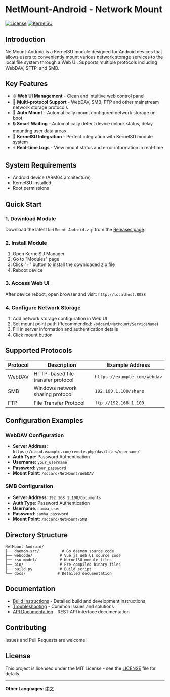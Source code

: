 # NetMount-Android - Network Mount

[![License](https://img.shields.io/badge/License-MIT-blue.svg)](LICENSE)
[![KernelSU](https://img.shields.io/badge/KernelSU-Compatible-green.svg)](https://kernelsu.org/)

## Introduction

NetMount-Android is a KernelSU module designed for Android devices that allows users to conveniently mount various network storage services to the local file system through a Web UI. Supports multiple protocols including WebDAV, SFTP, and SMB.

## Key Features

- 🌐 **Web UI Management** - Clean and intuitive web control panel
- 📁 **Multi-protocol Support** - WebDAV, SMB, FTP and other mainstream network storage protocols
- 🚀 **Auto Mount** - Automatically mount configured network storage on boot
- 🔒 **Smart Waiting** - Automatically detect device unlock status, delay mounting user data areas
- 📱 **KernelSU Integration** - Perfect integration with KernelSU module system
- ⚡ **Real-time Logs** - View mount status and error information in real-time

## System Requirements

- Android device (ARM64 architecture)
- KernelSU installed
- Root permissions

## Quick Start

### 1. Download Module

Download the latest `NetMount-Android.zip` from the [Releases page](../../releases).

### 2. Install Module

1. Open KernelSU Manager
2. Go to "Modules" page
3. Click "+" button to install the downloaded zip file
4. Reboot device

### 3. Access Web UI

After device reboot, open browser and visit: `http://localhost:8088`

### 4. Configure Network Storage

1. Add network storage configuration in Web UI
2. Set mount point path (Recommended: `/sdcard/NetMount/ServiceName`)
3. Fill in server information and authentication details
4. Click mount button

## Supported Protocols

| Protocol | Description | Example Address |
|----------|-------------|-----------------|
| WebDAV | HTTP-based file transfer protocol | `https://example.com/webdav` |
| SMB | Windows network sharing protocol | `192.168.1.100/share` |
| FTP | File Transfer Protocol | `ftp://192.168.1.100` |

## Configuration Examples

### WebDAV Configuration

- **Server Address**: `https://cloud.example.com/remote.php/dav/files/username/`
- **Auth Type**: Password Authentication
- **Username**: `your_username`
- **Password**: `your_password`
- **Mount Point**: `/sdcard/NetMount/WebDAV`

### SMB Configuration

- **Server Address**: `192.168.1.100/Documents`
- **Auth Type**: Password Authentication
- **Username**: `samba_user`
- **Password**: `samba_password`
- **Mount Point**: `/sdcard/NetMount/SMB`

## Directory Structure

```
NetMount-Android/
├── daemon-src/          # Go daemon source code
├── webcode/            # Vue.js Web UI source code
├── ksu-model/          # KernelSU module files
├── bin/                # Pre-compiled binary files
├── build.py            # Build script
└── docs/              # Detailed documentation
```

## Documentation

- [Build Instructions](docs/BUILD_EN.md) - Detailed build and development instructions
- [Troubleshooting](docs/TROUBLESHOOTING_EN.md) - Common issues and solutions
- [API Documentation](docs/API_EN.md) - REST API interface documentation

## Contributing

Issues and Pull Requests are welcome!

## License

This project is licensed under the MIT License - see the [LICENSE](LICENSE) file for details.

---

**Other Languages**: [中文](README.md)
